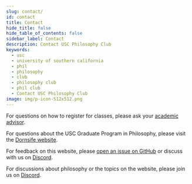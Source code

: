 ```yaml
---
slug: contact/
id: contact
title: Contact
hide_title: false
hide_table_of_contents: false
sidebar_label: Contact
description: Contact USC Philosophy Club
keywords:
  - usc
  - university of southern california
  - phil
  - philosophy
  - club
  - philosophy club
  - phil club
  - Contact USC Philosophy Club
image: img/p-icon-512x512.png
---
```


For questions on how to register for classes, please ask your [academic advisor](https://dornsife.usc.edu/humanities-majors/).

For questions about the USC Graduate Program in Philosophy, please visit the [Dornsife website](https://dornsife.usc.edu/phil/contacts/).

For feedback on this website, please [open an issue on GitHub](https://github.com/philclub/usc/issues) or discuss with us on [Discord](https://usc.philclub.org/discord/).

For discussions about philosophy or the topics on the website, please join us on [Discord](https://usc.philclub.org/discord/).
